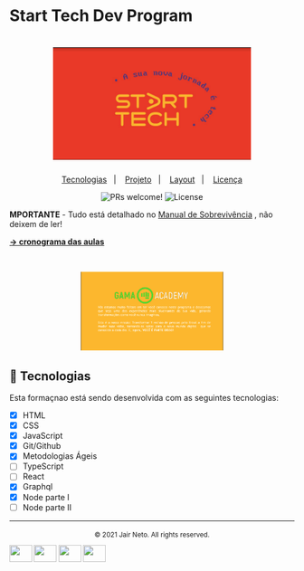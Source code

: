 # Start Tech Dev Program

<h1 align="center";>
  <img alt="coverr" title="coverr" src="Assets/startechCover.png" width="350px" />
</h1>

<p align="center">
  <a href="#-tecnologias">Tecnologias</a>&nbsp;&nbsp;&nbsp;|&nbsp;&nbsp;&nbsp;
  <a href="#-projeto">Projeto</a>&nbsp;&nbsp;&nbsp;|&nbsp;&nbsp;&nbsp;
  <a href="#-layout">Layout</a>&nbsp;&nbsp;&nbsp;|&nbsp;&nbsp;&nbsp;
  <a href="#memo-licença">Licença</a>
</p>

<p align="center">
 <img src="https://img.shields.io/static/v1?label=PRs&message=welcome&color=49AA26&labelColor=000000" alt="PRs welcome!" />

  <img alt="License" src="https://img.shields.io/static/v1?label=license&message=MIT&color=49AA26&labelColor=000000">
</p>

**MPORTANTE** - Tudo está detalhado no
<a href='https://drive.google.com/file/d/1NBwVlh_y3ab9QGsppd7qKYFopJAQyKjr/view
/' target='_blank'>Manual de Sobrevivência</a>
, não deixem de ler!

<a href='https://docs.google.com/spreadsheets/d/1L1xIIOu8jxizG-88Zu1vIBM2nzIyZLPyK8GEIUkDGyE/edit?usp=sharing/' target='_blank'>**-> cronograma das aulas**</a>

<br>

<p align="center">
  <img alt="gamaAcademy" src="Assets/gacover.png" width="50%">
</p>

## 🚀 Tecnologias

Esta formaçnao está sendo desenvolvida com as seguintes tecnologias:

- [x] HTML
- [x] CSS
- [x] JavaScript
- [x] Git/Github
- [x] Metodologias Ágeis
- [ ] TypeScript
- [ ] React
- [x] Graphql
- [x] Node parte I
- [ ] Node parte II

---

 <footer>
              <div class="row text-center" id="footer-elementos">
              </div>
              </div>
              <div class="row" style="text-align: center;margin-bottom: 10px;">
                  <div class="col-12">
                      <small>© 2021 Jair Neto. All rights reserved.<a href="https://www.linkedin.com/in/jair-monteiro-2a4a55aa/"
                              target="_blank" margin-bottom="2px"></a>
                              
  <p align="left">
  <a href="https://twitter.com/JairMonteiro" target="blank"><img align="center" src="https://cdn.jsdelivr.net/npm/simple-icons@3.0.1/icons/twitter.svg" alt="" height="30" width="40" /></a>
  <a href="https://www.linkedin.com/in/jair-monteiro-2a4a55aa/" target="blank"><img align="center" src="https://cdn.jsdelivr.net/npm/simple-icons@3.0.1/icons/linkedin.svg" alt="" height="30" width="40" /></a>
  <a href="your link" target="blank"><img align="center" src="https://cdn.jsdelivr.net/npm/simple-icons@3.0.1/icons/instagram.svg" alt="" height="30" width="40" /></a>
  <a href="https://www.youtube.com/channel/UC9ciqwerp6HMTNrmMBy3PZw" target="blank"><img align="center" src="https://cdn.jsdelivr.net/npm/simple-icons@3.0.1/icons/youtube.svg" alt="" height="30" width="40" /></a>
  </p>
                  </div>
              </div>
    </footer>
